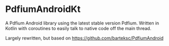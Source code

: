 # PdfiumAndroidKt
A Pdfium Android library using the latest stable version Pdfium.  Written in Kotlin with coroutines to easily talk to native code off the main thread.

Largely rewritten, but based on https://github.com/barteksc/PdfiumAndroid
